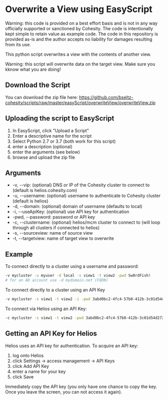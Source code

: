 # Overwrite a View using EasyScript

Warning: this code is provided on a best effort basis and is not in any way officially supported or sanctioned by Cohesity. The code is intentionally kept simple to retain value as example code. The code in this repository is provided as-is and the author accepts no liability for damages resulting from its use.

This python script overwrites a view with the contents of another view.

Warning: this script will overwrite data on the target view. Make sure you kknow what you are doing!

## Download the Script

You can download the zip file here: <https://github.com/bseltz-cohesity/scripts/raw/master/easyScript/overwriteView/overwriteView.zip>

## Uploading the script to EasyScript

1. In EasyScript, click "Upload a Script"
2. Enter a descriptive name for the script
3. Select Python 2.7 or 3.7 (both work for this script)
4. enter a description (optional)
5. enter the arguments (see below)
6. browse and upload the zip file

## Arguments

* -v, --vip: (optional) DNS or IP of the Cohesity cluster to connect to (default is helios.cohesity.com)
* -u, --username: (optional) username to authenticate to Cohesity cluster (default is helios)
* -d, --domain: (optional) domain of username (defaults to local)
* -i, --useApiKey: (optional) use API key for authentication
* -pwd, --password: password or API key
* -c, --clustername: (optional) helios/mcm cluster to connect to (will loop through all clusters if connected to helios)
* -s, --sourceview: name of source view
* -t, --targetview: name of target view to overwrite

## Example

To connect directly to a cluster using a username and password:

```bash
-v mycluster -u myuser -d local -s view1 -t view2 -pwd Sw0rdFish!
# for an AD account use -d mydomain.net (FQDN)
```

To connect directly to a cluster using an API Key

```bash
-v mycluster -s view1 -t view2 -i -pwd 3abd0bc2-4fc4-57b0-412b-3c01d54d2727
```

To connect via Helios using an API Key:

```bash
-c mycluster -s view1 -t view2 -pwd 3abd0bc2-4fc4-57b0-412b-3c01d54d2727
```

## Getting an API Key for Helios

Helios uses an API key for authentication. To acquire an API key:

1. log onto Helios
2. click Settings -> access management -> API Keys
3. click Add API Key
4. enter a name for your key
5. click Save

Immediately copy the API key (you only have one chance to copy the key. Once you leave the screen, you can not access it again).
